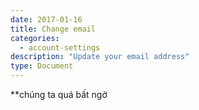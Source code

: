 ```yaml
---
date: 2017-01-16
title: Change email
categories:
  - account-settings
description: "Update your email address"
type: Document
---
```

**chúng ta quá bất ngờ
